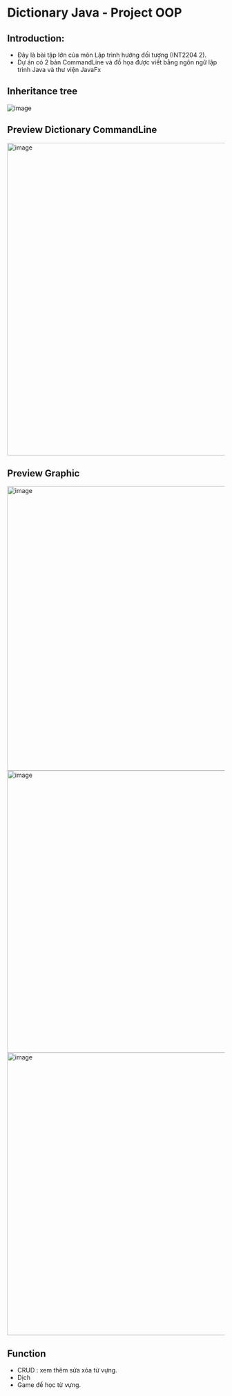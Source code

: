 # Dictionary Java -  Project OOP

## Introduction:
- Đây là bài tập lớn của môn Lập trình hướng đối tượng (INT2204 2).
- Dự án có 2 bản CommandLine và đồ họa được viết bằng ngôn ngữ lập trình Java và thư viện JavaFx

## Inheritance tree
![image](https://github.com/haiquanbg1/Dictionary/assets/125527500/de7c863b-7bfa-47a3-a845-13753f394342)

## Preview Dictionary CommandLine
<img width="722" alt="image" src="https://github.com/haiquanbg1/Dictionary/assets/125527500/69038830-8a5e-4b3e-bb79-dd3c3aa2ff30">

## Preview Graphic
<img width="657" alt="image" src="https://github.com/haiquanbg1/Dictionary/assets/125527500/4fd245bf-53f0-4419-90c3-42e659792538">
<img width="652" alt="image" src="https://github.com/haiquanbg1/Dictionary/assets/125527500/5684ffce-b5b0-442b-94b5-e8e0bb18c3c7">
<img width="653" alt="image" src="https://github.com/haiquanbg1/Dictionary/assets/125527500/27327216-3eea-45a2-b767-ad2b51394777">

## Function
- CRUD : xem thêm sửa xóa từ vựng.
- Dịch
- Game để học từ vựng.
